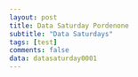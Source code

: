 ```yaml
---
layout: post
title: Data Saturday Pordenone
subtitle: "Data Saturdays"
tags: [test]
comments: false
data: datasaturday0001
---
```

